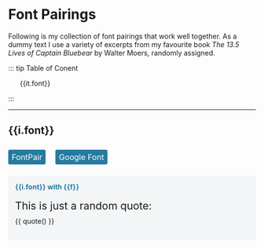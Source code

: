 # Font Pairings
Following is my collection of font pairings that work well together. As a dummy text I use a variety of excerpts from my favourite book *The 13.5 Lives of Captain Bluebear* by Walter Moers, randomly assigned. 

::: tip Table of Conent
 <ul id="toc" >
 <li v-for="it in items"><a v-bind:href="'#' + it.font">{{it.font}}</a></li>
 </ul>
 :::

<div id="fp">
    <div v-for="i in items">
    <hr />
        <h2 :id="i.font" class="th3" v-bind:style="{fontFamily: i.font}">{{i.font}} </h2>
        <a v-if="i.fontpair !== ''" class="button" target="_blank" v-bind:href="i.fontpair">FontPair</a>
        <a v-if="i.google !== ''" class="button" target="_blank" v-bind:href="i.google">Google Font</a>
        <div class="fpair" v-for="f in i.pairsWith">
            <p class="bothFonts">{{i.font}} with {{f}}</p>
             <div class="title" v-bind:style="{fontFamily: i.font, fontWeight:500}">This is just a random quote: </div>
            <div class="pairW" v-bind:style="{fontFamily: f, fontWeight:500}"> {{ quote() }}</div>  
            <br />
        </div>
    </div>
</div>

<script src="https://ajax.googleapis.com/ajax/libs/webfont/1.6.26/webfont.js"></script>
<script>
import data from './fonts.json'
export default {
  data() {
      return {
          items: data
      }
  }, 
  methods: {
      quote: function(){
         var quotes = [
        "It felt as if a shaft of lightning had gone in through one ear and out the other...Armies of dead men went marching through my head. I heard a noise like a cosmic scream. My brain turned to ice. Then the ice cracked in all directions and disintegrated into tiny particles like snowflakes, and each snowflake was afflicted by a pain of its very own. In the end, everything went black. I found myself looking out into the universe. Seated on a diminutive planet made of glass was a red dwarf who had twelve important messages for me.",
        "I could hear it from far away, that sound which only very big cities can produce: a sound consisting of all sounds rolled into one: the hum of voices and the cries of animals, bells ringing and the chink of coins, children's laughter and hammers beating metal, knives and forks clattering and a thousand doors slamming - the grandiose sound of life, of birth and death, itself.",
        "“It's quite simple, just follow the dotted line,“ the Planmaker explained. “Don't let any bad idea lead you astray. Don't let them persuade you to take a short cut or take one yourself. Life is a winding path. One sometimes has to make detours. That's my humble opinion, anyway.”",
        "Peoples usually start life by being born. Not me, though. That's to say, I don't know how I came into the world. Purely theoretically, I could have emerged from the foam on the crest of a wave or developed inside a seashell, like a pearl. Then again, I might have fallen from the sky, like a shooting star. The only certainty is that I was a foundling abondened in the middle of the ocean. My earliest memory is of being afloat in rough seas, naked and alone in a walnut shell, for at first I was very, very small.",
        "However, I'd always had a rather glamorous mental picture of the entrance to another dimension. To be honest, I couldn't see a thing. “You can't see it,“ Qwerty explained. “You can only smell it.“ I sniffed. A faint, entirely unfamiliar smell hung in the air. “I's definitely a dimensional hiatus, it smells of genff,“ said Qwerty. I had no idea what genff was, nor did I wish to be enlightened. Having found the hiatus some days earlier, Qwerty had been wondering to jump into it ever since. The odds against his landing in his home dimension were several billions to on."
    ]
    var nr = Math.floor(Math.random() * 5);
    return quotes[nr];
      }
  }
}
var fonts = []
var WebFont = require('webfontloader');
data.forEach(function(d){
    fonts.push(d.font);
    d.pairsWith.forEach(function(f){
        if (!fonts.includes(f)){
          fonts.push(f);
        }
    });
});
WebFont.load({
    google: {
      families: fonts
    }
  });

</script>
<style scoped>
.fpair{
    margin:1em 0 2em 0;
    background-color: #f3f5f7;
    padding: 1em;
}
.button {
  background-color: #247ba0;
  color:#fff;
  margin-right: 10px;
  line-height: 3em;
  padding: 5px 7px;
  text-decoration: none !important;
  border-radius: 3px;
  font-family: -apple-system, BlinkMacSystemFont, "Segoe UI", Roboto, Oxygen, Ubuntu, Cantarell, "Fira Sans", "Droid Sans", "Helvetica Neue", sans-serif !important;
  font-size: 16px !important;
  vertical-align: 0.2em;
  margin-right:1em
}
.button:hover {
  background-color: #123d50;
  color: #ffffff;
}
.title{
    font-size:16pt;
    margin:1em 0 0.5em 0;
    margin-top: 0.8em;
}
.bothFonts {
  margin-top:0;
  color:#247ba0;
  font-weight:bold;
}
</style>